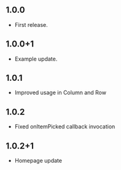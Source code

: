 ## 1.0.0

* First release.

## 1.0.0+1

* Example update.

## 1.0.1

* Improved usage in Column and Row

## 1.0.2

* Fixed onItemPicked callback invocation

## 1.0.2+1

* Homepage update